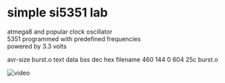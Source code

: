 #  simple si5351 lab

atmega8 and popular clock oscillator<br>
5351 programmed with predefined frequencies<br>
powered by 3.3 volts<br>

avr-size burst.o
   text	   data	    bss	    dec	    hex	filename
    460	    144	      0	    604	    25c	burst.o

![video](video.gif)
